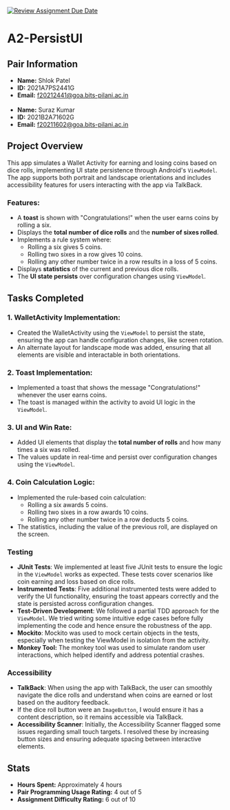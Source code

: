[![Review Assignment Due Date](https://classroom.github.com/assets/deadline-readme-button-22041afd0340ce965d47ae6ef1cefeee28c7c493a6346c4f15d667ab976d596c.svg)](https://classroom.github.com/a/R_7cjhEg)
# A2-PersistUI

## Pair Information
- **Name:** Shlok Patel
- **ID:** 2021A7PS2441G
- **Email:** f20212441@goa.bits-pilani.ac.in <br /> <br/>
- **Name:** Suraz Kumar
- **ID:** 2021B2A71602G
- **Email:** f20211602@goa.bits-pilani.ac.in

## Project Overview

This app simulates a Wallet Activity for earning and losing coins based on dice rolls, implementing UI state persistence through Android's `ViewModel`. The app supports both portrait and landscape orientations and includes accessibility features for users interacting with the app via TalkBack.

### Features:
- A **toast** is shown with "Congratulations!" when the user earns coins by rolling a six.
- Displays the **total number of dice rolls** and the **number of sixes rolled**.
- Implements a rule system where:
    - Rolling a six gives 5 coins.
    - Rolling two sixes in a row gives 10 coins.
    - Rolling any other number twice in a row results in a loss of 5 coins.
- Displays **statistics** of the current and previous dice rolls.
- The **UI state persists** over configuration changes using `ViewModel`.

## Tasks Completed

### 1. WalletActivity Implementation:
- Created the WalletActivity using the `ViewModel` to persist the state, ensuring the app can handle configuration changes, like screen rotation.
- An alternate layout for landscape mode was added, ensuring that all elements are visible and interactable in both orientations.

### 2. Toast Implementation:
- Implemented a toast that shows the message "Congratulations!" whenever the user earns coins.
- The toast is managed within the activity to avoid UI logic in the `ViewModel`.

### 3. UI and Win Rate:
- Added UI elements that display the **total number of rolls** and how many times a six was rolled.
- The values update in real-time and persist over configuration changes using the `ViewModel`.

### 4. Coin Calculation Logic:
- Implemented the rule-based coin calculation:
    - Rolling a six awards 5 coins.
    - Rolling two sixes in a row awards 10 coins.
    - Rolling any other number twice in a row deducts 5 coins.
- The statistics, including the value of the previous roll, are displayed on the screen.

### Testing

- **JUnit Tests**: We implemented at least five JUnit tests to ensure the logic in the `ViewModel` works as expected. These tests cover scenarios like coin earning and loss based on dice rolls.
- **Instrumented Tests**: Five additional instrumented tests were added to verify the UI functionality, ensuring the toast appears correctly and the state is persisted across configuration changes.
- **Test-Driven Development**: We followed a partial TDD approach for the `ViewModel`. We tried writing some intuitive edge cases before fully implementing the code and hence ensure the robustness of the app.
- **Mockito**: Mockito was used to mock certain objects in the tests, especially when testing the ViewModel in isolation from the activity.
- **Monkey Tool:** The monkey tool was used to simulate random user interactions, which helped identify and address potential crashes.

### Accessibility

- **TalkBack**: When using the app with TalkBack, the user can smoothly navigate the dice rolls and understand when coins are earned or lost based on the auditory feedback.
- If the dice roll button were an `ImageButton`, I would ensure it has a content description, so it remains accessible via TalkBack.
- **Accessibility Scanner**: Initially, the Accessibility Scanner flagged some issues regarding small touch targets. I resolved these by increasing button sizes and ensuring adequate spacing between interactive elements.

## Stats
- **Hours Spent:** Approximately 4 hours
- **Pair Programming Usage Rating:** 4 out of 5
- **Assignment Difficulty Rating:** 6 out of 10

